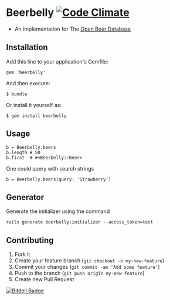 # Beerbelly [![Code Climate](https://codeclimate.com/github/dinks/beerbelly.png)](https://codeclimate.com/github/dinks/beerbelly)

- An implementation for The [Open Beer Database](http://openbeerdatabase.com)

## Installation

Add this line to your application's Gemfile:

    gem 'beerbelly'

And then execute:

    $ bundle

Or install it yourself as:

    $ gem install beerbelly

## Usage

    b = Beerbelly.beers
    b.length # 50
    b.first  # #<Beerbelly::Beer>


One could query with search strings

    b = Beerbelly.beers(query: 'Strawberry')

## Generator

Generate the initializer using the command

`rails generate beerbelly:initializer --access_token=test`

## Contributing

1. Fork it
2. Create your feature branch (`git checkout -b my-new-feature`)
3. Commit your changes (`git commit -am 'Add some feature'`)
4. Push to the branch (`git push origin my-new-feature`)
5. Create new Pull Request


[![Bitdeli Badge](https://d2weczhvl823v0.cloudfront.net/dinks/beerbelly/trend.png)](https://bitdeli.com/free "Bitdeli Badge")


